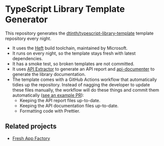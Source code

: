 # TypeScript Library Template Generator

This repository generates the [dtinth/typescript-library-template](https://github.com/dtinth/typescript-library-template) template repository every night.

- It uses the [Heft](https://rushstack.io/pages/heft/overview/) build toolchain, maintained by Microsoft.
- It runs on every night, so the template stays fresh with latest dependencies.
- It has a smoke test, so broken templates are not committed.
- It uses [API Extractor](https://api-extractor.com/) to generate an API report and [api-documenter](https://api-extractor.com/pages/setup/generating_docs/) to generate the library documentation.
- The template comes with a GitHub Actions workflow that automatically tidies up the repository. Instead of nagging the developer to update these files manually, the workflow will do these things and commit them automatically ([see an example PR](https://github.com/dtinth/typescript-library-template/pull/1)):
  - Keeping the API report files up-to-date.
  - Keeping the API documentation files up-to-date.
  - Formatting code with Prettier.

## Related projects

- [Fresh App Factory](https://docs.dt.in.th/fresh-app-factory/index.html)
